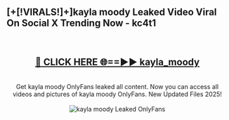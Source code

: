 <h2>[+[!VIRALS!]+]kayla moody Leaked Video Viral On Social X Trending Now - kc4t1</h2>
<br>
<div align="center">
<h2><a href="https://libra.edu.pl?kayla_moody" rel="nofollow">🔴 CLICK HERE 🌐==►► kayla_moody</a></h2>
<br>
Get kayla moody OnlyFans leaked all content. Now you can access all videos and pictures of kayla moody OnlyFans. New Updated Files 2025!
<br>
<br>
<a href="https://libra.edu.pl?kayla_moody" rel="nofollow" data-target="animated-image.originalLink"><img src="https://i.ibb.co.com/WyWwxjT/player-gif2.gif" alt="kayla moody Leaked OnlyFans" style="max-width: 100%; display: inline-block;" data-target="animated-image.originalImage"></a>
</div>
<br>